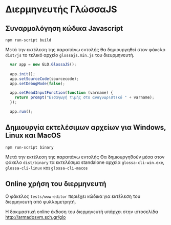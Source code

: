 # Διερμηνευτής ΓλώσσαJS

## Συναρμολόγηση κώδικα Javascript 
```
npm run-script build
```
Μετά την εκτέλεση της παραπάνω εντολής θα δημιουργηθεί στον φάκελο `dist/js` το τελικό αρχείο `glossajs.min.js` του διευρμηνευτή.

```javascript
  var app = new GLO.GlossaJS();
  
  app.init();
  app.setSourceCode(sourcecode);
  app.setDebugMode(false);

  app.setReadInputFunction(function (varname) {
    return prompt("Εισαγωγή τιμής στο αναγνωριστικό " + varname);
  });

  app.run();
```


## Δημιουργία εκτελέσιμων αρχείων για Windows, Linux και MacOS
```
npm run-script binary
```
Μετά την εκτέλεση της παραπάνω εντολής Θα δημιουργηθούν μέσα στον φάκελο `dist/binary` τα εκτελέσιμα standalone αρχεία `glossa-cli-win.exe`, `glossa-cli-linux` και `glossa-cli-macos`

## Online χρήση του διερμηνευτή 

Ο φάκελος `tests/www-editor` περιέχει κώδικα για εκτέλεση του διερμηνευτή από φυλλομετρητή.

Η δοκιμαστική online έκδοση του διερμηνευτή υπάρχει στην ιστοσελίδα http://armadosvm.sch.gr/glo 
